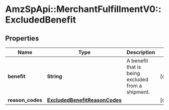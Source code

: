 # AmzSpApi::MerchantFulfillmentV0::ExcludedBenefit

## Properties
Name | Type | Description | Notes
------------ | ------------- | ------------- | -------------
**benefit** | **String** | A benefit that is being excluded from a shipment. | [optional] 
**reason_codes** | [**ExcludedBenefitReasonCodes**](ExcludedBenefitReasonCodes.md) |  | [optional] 

